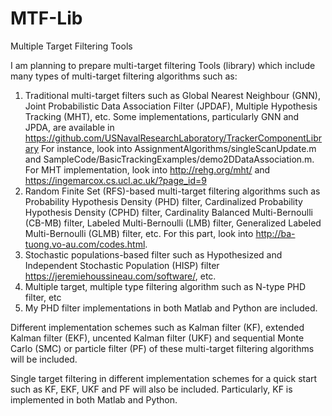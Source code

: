 # MTF-Lib
Multiple Target Filtering Tools

I am planning to prepare multi-target filtering Tools (library) which include many types of multi-target filtering algorithms such as:
1. Traditional multi-target filters such as Global Nearest Neighbour (GNN), Joint Probabilistic Data Association Filter (JPDAF), Multiple Hypothesis Tracking (MHT), etc. Some implementations, particularly GNN and JPDA,  are available in https://github.com/USNavalResearchLaboratory/TrackerComponentLibrary For instance, look into AssignmentAlgorithms/singleScanUpdate.m and SampleCode/BasicTrackingExamples/demo2DDataAssociation.m. For MHT implementation, look into http://rehg.org/mht/ and https://ingemarcox.cs.ucl.ac.uk/?page_id=9
2. Random Finite Set (RFS)-based multi-target filtering algorithms such as Probability Hypothesis Density (PHD) filter, Cardinalized Probability Hypothesis Density (CPHD) filter, Cardinality Balanced Multi-Bernoulli (CB-MB) filter, Labeled Multi-Bernoulli (LMB) filter, Generalized Labeled Multi-Bernoulli (GLMB) filter, etc. For this part, look into http://ba-tuong.vo-au.com/codes.html.
3. Stochastic populations-based filter such as Hypothesized and Independent Stochastic Population (HISP) filter https://jeremiehoussineau.com/software/, etc.
4. Multiple target, multiple type filtering algorithm such as N-type PHD filter, etc
5. My PHD filter implementations in both Matlab and Python are included.

Different implementation schemes such as Kalman filter (KF), extended Kalman filter (EKF), uncented Kalman filter (UKF) and  sequential Monte Carlo (SMC) or particle filter (PF) of these multi-target filtering algorithms will be included.  

Single target filtering in different implementation schemes for a quick start such as KF, EKF, UKF and  PF will also be included. Particularly, KF is implemented in both Matlab and Python.
